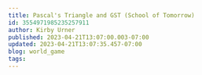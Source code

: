 ```yaml
---
title: Pascal's Triangle and GST (School of Tomorrow)
id: 3554971985235257911
author: Kirby Urner
published: 2023-04-21T13:07:00.003-07:00
updated: 2023-04-21T13:07:35.457-07:00
blog: world_game
tags: 
---
```


